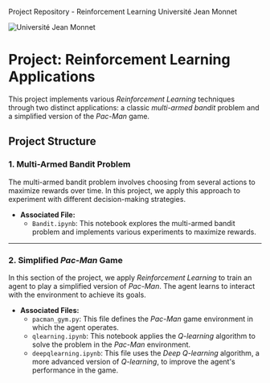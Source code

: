 Project Repository - Reinforcement Learning Université Jean Monnet

<img src="https://upload.wikimedia.org/wikipedia/commons/thumb/e/e9/Logo_de_l%27Université_Jean_Monnet_Saint-Etienne.png/640px-Logo_de_l%27Université_Jean_Monnet_Saint-Etienne.png" alt="Université Jean Monnet" title="Université Jean Monnet">

# Project: Reinforcement Learning Applications

This project implements various *Reinforcement Learning* techniques through two distinct applications: a classic *multi-armed bandit* problem and a simplified version of the *Pac-Man* game.

## Project Structure

### 1. **Multi-Armed Bandit Problem**

The multi-armed bandit problem involves choosing from several actions to maximize rewards over time. In this project, we apply this approach to experiment with different decision-making strategies.

- **Associated File:**  
  - `Bandit.ipynb`: This notebook explores the multi-armed bandit problem and implements various experiments to maximize rewards.

---

### 2. **Simplified *Pac-Man* Game**

In this section of the project, we apply *Reinforcement Learning* to train an agent to play a simplified version of *Pac-Man*. The agent learns to interact with the environment to achieve its goals.

- **Associated Files:**  
  - `pacman_gym.py`: This file defines the *Pac-Man* game environment in which the agent operates.  
  - `qlearning.ipynb`: This notebook applies the *Q-learning* algorithm to solve the problem in the *Pac-Man* environment.  
  - `deepqlearning.ipynb`: This file uses the *Deep Q-learning* algorithm, a more advanced version of *Q-learning*, to improve the agent's performance in the game.
